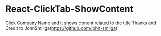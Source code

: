 # React-ClickTab-ShowContent
Click Company Name and it shows conent related to the title
Thanks and Credit to JohnSmiliga(https://github.com/john-smilga)
